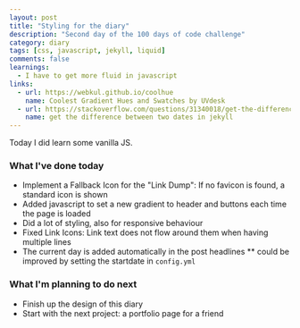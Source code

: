 ```yaml
---
layout: post
title: "Styling for the diary"
description: "Second day of the 100 days of code challenge"
category: diary
tags: [css, javascript, jekyll, liquid]
comments: false
learnings: 
  - I have to get more fluid in javascript
links:
  - url: https://webkul.github.io/coolhue
    name: Coolest Gradient Hues and Swatches by UVdesk
  - url: https://stackoverflow.com/questions/31340018/get-the-difference-in-days-between-two-dates-in-jekyll
    name: get the difference between two dates in jekyll
---
```


Today I did learn some vanilla JS.

### What I've done today

* Implement a Fallback Icon for the "Link Dump": If no favicon is found, a standard icon is shown
* Added javascript to set a new gradient to header and buttons each time the page is loaded
* Did a lot of styling, also for responsive behaviour
* Fixed Link Icons: Link text does not flow around them when having multiple lines
* The current day is added automatically in the post headlines
** could be improved by setting the startdate in ```config.yml```

### What I'm planning to do next

* Finish up the design of this diary
* Start with the next project: a portfolio page for a friend
